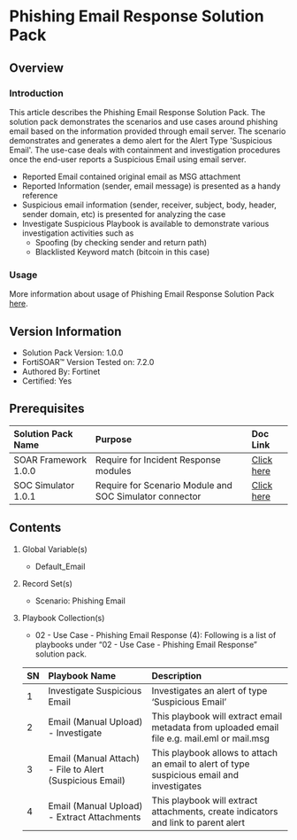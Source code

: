 # Phishing Email Response Solution Pack

## Overview
### Introduction
This article describes the  Phishing Email Response Solution Pack. The solution pack demonstrates the scenarios and use cases around phishing email based on the information provided through email server. 
The scenario demonstrates and generates a demo alert for the Alert Type 'Suspicious Email'.
The use-case deals with containment and investigation procedures once the end-user reports a Suspicious Email using email server.
- Reported Email contained original email as MSG attachment
- Reported Information (sender, email message) is presented as a handy reference
- Suspicious email information (sender, receiver, subject, body, header, sender domain, etc) is presented for analyzing the case
- Investigate Suspicious Playbook is available to demonstrate various investigation activities such as
    - Spoofing (by checking sender and return path)
    - Blacklisted Keyword match (bitcoin in this case)

### Usage 
More information about usage of Phishing Email Response Solution Pack [here](https://github.com/fortinet-fortisoar/solution-pack-phishing-email-response/blob/develop/docs/solution-pack-guide.md).

## Version Information
- Solution Pack Version: 1.0.0
- FortiSOAR™ Version Tested on: 7.2.0
- Authored By: Fortinet
- Certified: Yes

## Prerequisites
**Solution Pack Name**|**Purpose**|**Doc Link**|
| :- | :- | :- |
|SOAR Framework 1.0.0|Require for Incident Response modules|[Click here](https://github.com/fortinet-fortisoar/solution-pack-soar-framework/blob/develop/README.md)|
|SOC Simulator 1.0.1|Require for Scenario Module and SOC Simulator connector| [Click here](https://github.com/fortinet-fortisoar/solution-pack-soc-simulator/blob/develop/README.md)|

## Contents
1. Global Variable(s)
    - Default_Email
2. Record Set(s)
    - Scenario: Phishing Email
3. Playbook Collection(s)
    - 02 - Use Case - Phishing Email Response (4): Following is a list of playbooks under “02 - Use Case - Phishing Email Response” solution pack.

    **SN**|**Playbook Name**|**Description**|
    | :- | :- | :- |
    |1|Investigate Suspicious Email|Investigates an alert of type ‘Suspicious Email’|
    |2|Email (Manual Upload) - Investigate|This playbook will extract email metadata from uploaded email file e.g. mail.eml or mail.msg|
    |3|Email (Manual Attach) - File to Alert (Suspicious Email)|This playbook allows to attach an email to alert of type suspicious email and investigates|
    |4|Email (Manual Upload) - Extract Attachments|This playbook will extract attachments, create indicators and link to parent alert|